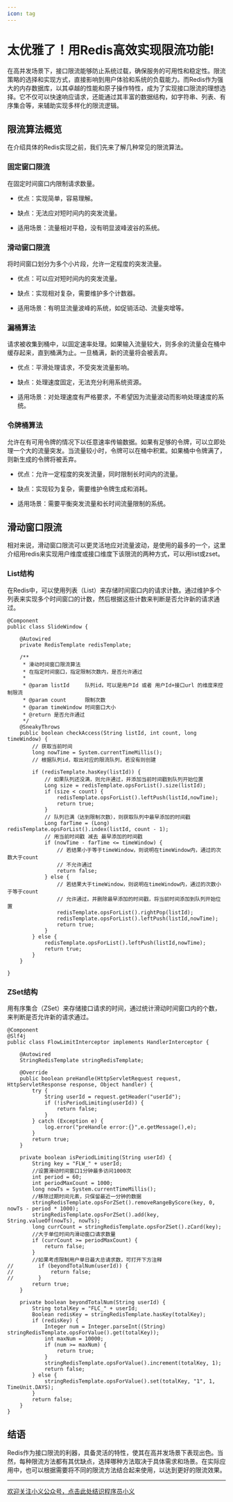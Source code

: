 ```yaml
---
icon: tag
---
```

# 太优雅了！用Redis高效实现限流功能!

在高并发场景下，接口限流能够防止系统过载，确保服务的可用性和稳定性。限流策略的选择和实现方式，直接影响到用户体验和系统的负载能力。而Redis作为强大的内存数据库，以其卓越的性能和原子操作特性，成为了实现接口限流的理想选择。它不仅可以快速响应请求，还能通过其丰富的数据结构，如字符串、列表、有序集合等，来辅助实现多样化的限流逻辑。

## 限流算法概览

在介绍具体的Redis实现之前，我们先来了解几种常见的限流算法。

### 固定窗口限流

在固定时间窗口内限制请求数量。

*   优点：实现简单，容易理解。

*   缺点：无法应对短时间内的突发流量。

*   适用场景：流量相对平稳，没有明显波峰波谷的系统。


### 滑动窗口限流

将时间窗口划分为多个小片段，允许一定程度的突发流量。


*   优点：可以应对短时间内的突发流量。

*   缺点：实现相对复杂，需要维护多个计数器。

*   适用场景：有明显流量波峰的系统，如促销活动、流量突增等。


### 漏桶算法

请求被收集到桶中，以固定速率处理。如果输入流量较大，则多余的流量会在桶中缓存起来，直到桶满为止。一旦桶满，新的流量将会被丢弃。

*   优点：平滑处理请求，不受突发流量影响。

*   缺点：处理速度固定，无法充分利用系统资源。

*   适用场景：对处理速度有严格要求，不希望因为流量波动而影响处理速度的系统。


### 令牌桶算法

允许在有可用令牌的情况下以任意速率传输数据。如果有足够的令牌，可以立即处理一个大的流量突发。当流量较小时，令牌可以在桶中积累。如果桶中令牌满了，则新生成的令牌将被丢弃。


*   优点：允许一定程度的突发流量，同时限制长时间内的流量。

*   缺点：实现较为复杂，需要维护令牌生成和消耗。

*   适用场景：需要平衡突发流量和长时间流量限制的系统。


## 滑动窗口限流

相对来说，滑动窗口限流可以更灵活地应对流量波动，是使用的最多的一个，这里介绍用redis来实现用户维度或接口维度下该限流的两种方式，可以用list或zset。

### List结构

在Redis中，可以使用列表（List）来存储时间窗口内的请求计数。通过维护多个列表来实现多个时间窗口的计数，然后根据这些计数来判断是否允许新的请求通过。

```
@Component
public class SlideWindow {

    @Autowired
    private RedisTemplate redisTemplate;

    /**
     * 滑动时间窗口限流算法
     * 在指定时间窗口，指定限制次数内，是否允许通过
     *
     * @param listId     队列id，可以是用户Id 或者 用户Id+接口url 的维度来控制限流
     * @param count      限制次数
     * @param timeWindow 时间窗口大小
     * @return 是否允许通过
     */
    @SneakyThrows
    public boolean checkAccess(String listId, int count, long timeWindow) {
        // 获取当前时间
        long nowTime = System.currentTimeMillis();
        // 根据队列id，取出对应的限流队列，若没有则创建

        if (redisTemplate.hasKey(listId)) {
            // 如果队列还没满，则允许通过，并添加当前时间戳到队列开始位置
            Long size = redisTemplate.opsForList().size(listId);
            if (size < count) {
                redisTemplate.opsForList().leftPush(listId,nowTime);
                return true;
            }
            // 队列已满（达到限制次数），则获取队列中最早添加的时间戳
            Long farTime = (Long) redisTemplate.opsForList().index(listId, count - 1);
            // 用当前时间戳 减去 最早添加的时间戳
            if (nowTime - farTime <= timeWindow) {
                // 若结果小于等于timeWindow，则说明在timeWindow内，通过的次数大于count
                // 不允许通过
                return false;
            } else {
                // 若结果大于timeWindow，则说明在timeWindow内，通过的次数小于等于count
                // 允许通过，并删除最早添加的时间戳，将当前时间添加到队列开始位置
                redisTemplate.opsForList().rightPop(listId);
                redisTemplate.opsForList().leftPush(listId,nowTime);
                return true;
            }
        } else {
            redisTemplate.opsForList().leftPush(listId,nowTime);
            return true;
        }
    }

}
```

### ZSet结构

用有序集合（ZSet）来存储接口请求的时间，通过统计滑动时间窗口内的个数，来判断是否允许新的请求通过。

```
@Component
@Slf4j
public class FlowLimitInterceptor implements HandlerInterceptor {

    @Autowired
    StringRedisTemplate stringRedisTemplate;

    @Override
    public boolean preHandle(HttpServletRequest request, HttpServletResponse response, Object handler) {
        try {
            String userId = request.getHeader("userId");
            if (!isPeriodLimiting(userId)) {
                return false;
            }
        } catch (Exception e) {
            log.error("preHandle error:{}",e.getMessage(),e);
        }
        return true;
    }

    private boolean isPeriodLimiting(String userId) {
        String key = "FLW_" + userId;
        //设置滑动时间窗口1分钟最多访问1000次
        int period = 60;
        int periodMaxCount = 1000;
        long nowTs = System.currentTimeMillis();
        //移除过期时间元素，只保留最近一分钟的数据
        stringRedisTemplate.opsForZSet().removeRangeByScore(key, 0, nowTs - period * 1000);
        stringRedisTemplate.opsForZSet().add(key, String.valueOf(nowTs), nowTs);
        long currCount = stringRedisTemplate.opsForZSet().zCard(key);
        //大于单位时间内滑动窗口请求数量
        if (currCount >= periodMaxCount) {
            return false;
        }
        //如果考虑限制用户单日最大总请求数，可打开下方注释
//        if (beyondTotalNum(userId)) {
//            return false;
//        }
        return true;
    }

    private boolean beyondTotalNum(String userId) {
        String totalKey = "FLC_" + userId;
        Boolean redisKey = stringRedisTemplate.hasKey(totalKey);
        if (redisKey) {
            Integer num = Integer.parseInt((String) stringRedisTemplate.opsForValue().get(totalKey));
            int maxNum = 10000;
            if (num >= maxNum) {
                return true;
            }
            stringRedisTemplate.opsForValue().increment(totalKey, 1);
            return false;
        } else {
            stringRedisTemplate.opsForValue().set(totalKey, "1", 1, TimeUnit.DAYS);
        }
        return false;
    }
}
```

## 结语

Redis作为接口限流的利器，具备灵活的特性，使其在高并发场景下表现出色。当然，每种限流方法都有其优缺点，选择哪种方法取决于具体需求和场景。在实际应用中，也可以根据需要将不同的限流方法结合起来使用，以达到更好的限流效果。



* * *

[欢迎关注小义公众号，](http://mp.weixin.qq.com/s?__biz=Mzk0NjQwNzI1MA==&mid=2247484059&idx=1&sn=2ac6dcddfa78e3d4d413d3cb6c214e0f&chksm=c307d0a6f47059b040e29c0a82770f58d24bdf213b4c6137f3fe41d7a0b52f624f20879a9ea1&scene=21#wechat_redirect)[点击此处结识程序员小义](http://mp.weixin.qq.com/s?__biz=Mzk0NjQwNzI1MA==&mid=2247484059&idx=1&sn=2ac6dcddfa78e3d4d413d3cb6c214e0f&chksm=c307d0a6f47059b040e29c0a82770f58d24bdf213b4c6137f3fe41d7a0b52f624f20879a9ea1&scene=21#wechat_redirect)